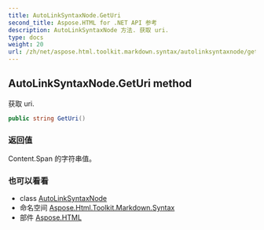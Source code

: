 ```yaml
---
title: AutoLinkSyntaxNode.GetUri
second_title: Aspose.HTML for .NET API 参考
description: AutoLinkSyntaxNode 方法. 获取 uri.
type: docs
weight: 20
url: /zh/net/aspose.html.toolkit.markdown.syntax/autolinksyntaxnode/geturi/
---
```

## AutoLinkSyntaxNode.GetUri method

获取 uri.

```csharp
public string GetUri()
```

### 返回值

Content.Span 的字符串值。

### 也可以看看

* class [AutoLinkSyntaxNode](../)
* 命名空间 [Aspose.Html.Toolkit.Markdown.Syntax](../../autolinksyntaxnode/)
* 部件 [Aspose.HTML](../../../)


